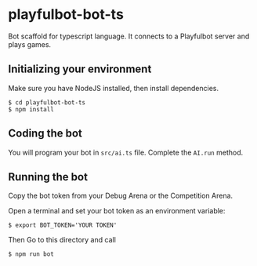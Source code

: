 playfulbot-bot-ts
=================

Bot scaffold for typescript language.
It connects to a Playfulbot server and plays games.

Initializing your environment
-----------------------------

Make sure you have NodeJS installed, then install dependencies.
```shell
$ cd playfulbot-bot-ts
$ npm install
```

Coding the bot
--------------

You will program your bot in `src/ai.ts` file. Complete the `AI.run` method.

Running the bot
---------------

Copy the bot token from your Debug Arena or the Competition Arena.

Open a terminal and set your bot token as an environment variable:

```shell
$ export BOT_TOKEN='YOUR TOKEN'
```

Then Go to this directory and call

```shell
$ npm run bot
```
